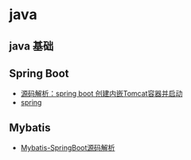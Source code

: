 # java
## java 基础

## Spring Boot
- [源码解析：spring boot 创建内嵌Tomcat容器并启动](spring_boot_creates_and_starts_the_embedded_tomcat_container.md)
- [spring](spring.md)

## Mybatis
- [Mybatis-SpringBoot源码解析](mybatis_spring_boot_source_code_parse.md)